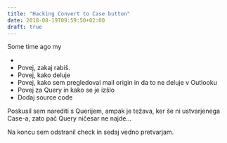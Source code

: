 ```yaml
---
title: "Hacking Convert to Case button"
date: 2018-08-19T09:59:50+02:00
draft: true
---
```


Some time ago my 

- 
- Povej, zakaj rabiš.
- Povej, kako deluje
- Povej, kako sem pregledoval mail origin in da to ne deluje v Outlooku
- Povej za Query in kako se je izšlo
- Dodaj source code

Poskusil sem narediti s Querijem, ampak je težava, ker še ni ustvarjenega Case-a, zato pač Query ničesar ne najde...

Na koncu sem odstranil check in sedaj vedno pretvarjam.